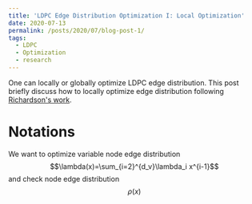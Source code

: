 ```yaml
---
title: 'LDPC Edge Distribution Optimization I: Local Optimization'
date: 2020-07-13
permalink: /posts/2020/07/blog-post-1/
tags:
  - LDPC
  - Optimization
  - research
---
```


One can locally or globally optimize LDPC edge distribution. This post briefly discuss how to locally optimize edge distribution following [Richardson's work](https://ieeexplore.ieee.org/document/910578).

Notations
======
We want to optimize variable node edge distribution $$\lambda(x)=\sum_{i=2}^{d_v}\lambda_i x^{i-1}$$ and check node edge distribution  $$\rho(x)$$

